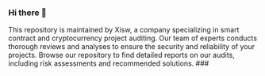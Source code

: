 ### Hi there 👋
This repository is maintained by Xisw, a company specializing in smart contract and cryptocurrency project auditing. Our team of experts conducts thorough reviews and analyses to ensure the security and reliability of your projects. Browse our repository to find detailed reports on our audits, including risk assessments and recommended solutions. ###
<!--
**XiswAudits/XiswAudits** is a ✨ _special_ ✨ repository because its `README.md` (this file) appears on your GitHub profile.

Here are some ideas to get you started:

- 🔭 I’m currently working on ...
- 🌱 I’m currently learning ...
- 👯 I’m looking to collaborate on ...
- 🤔 I’m looking for help with ...
- 💬 Ask me about ...
- 📫 How to reach me: ...
- 😄 Pronouns: ...
- ⚡ Fun fact: ...
-->

